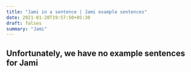 ```yaml
---
title: "Jami in a sentence | Jami example sentences"
date: 2021-01-20T19:57:50+05:30
draft: falses
summary: "Jami"
---
```

## Unfortunately, we have no example sentences for Jami                 
